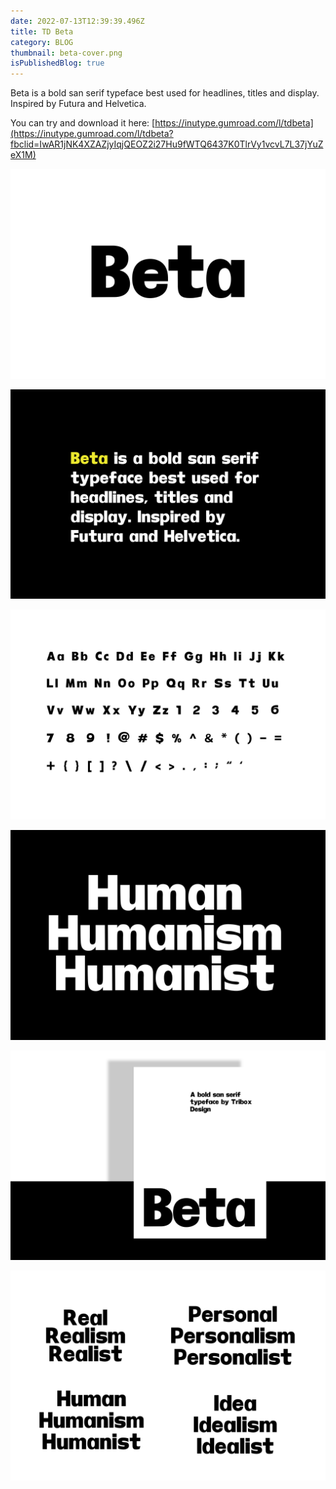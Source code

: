 ```yaml
---
date: 2022-07-13T12:39:39.496Z
title: TD Beta
category: BLOG
thumbnail: beta-cover.png
isPublishedBlog: true
---
```

<!--StartFragment-->

Beta is a bold san serif typeface best used for headlines, titles and display. Inspired by Futura and Helvetica.

You can try and download it here: [https://inutype.gumroad.com/l/tdbeta](https://inutype.gumroad.com/l/tdbeta?fbclid=IwAR1jNK4XZAZjyIqjQEOZ2i27Hu9fWTQ6437K0TlrVy1vcvL7L37jYuZeX1M)

<!--EndFragment-->

![](artboard-1.png)

![](artboard-2.png)

![](artboard-3.png)

![](artboard-5-copy.png)

![](artboard-6.png)

![](artboard-5.png)